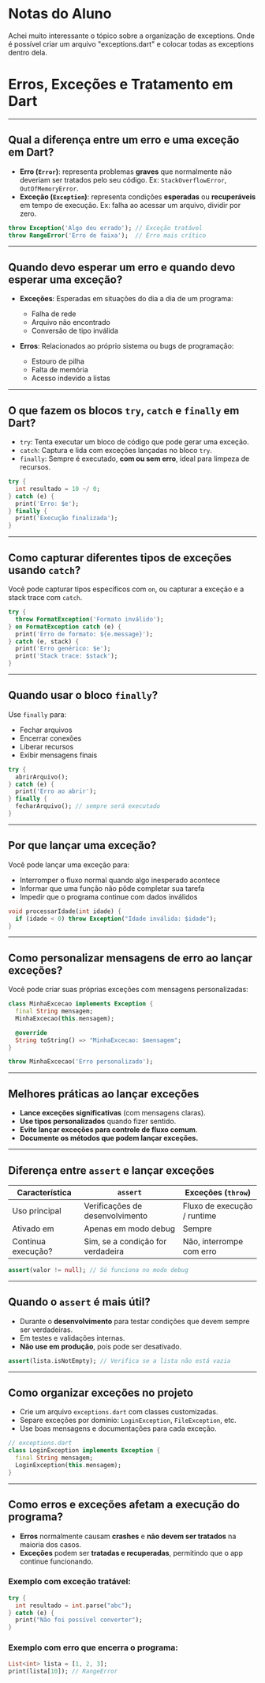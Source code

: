 # Notas do Aluno
Achei muito interessante o tópico sobre a organização de exceptions. 
Onde é possível criar um arquivo "exceptions.dart" e colocar todas as exceptions dentro dela.
# Erros, Exceções e Tratamento em Dart

---

## Qual a diferença entre um erro e uma exceção em Dart?

- **Erro (`Error`)**: representa problemas **graves** que normalmente não deveriam ser tratados pelo seu código. Ex: `StackOverflowError`, `OutOfMemoryError`.
- **Exceção (`Exception`)**: representa condições **esperadas** ou **recuperáveis** em tempo de execução. Ex: falha ao acessar um arquivo, dividir por zero.

```dart
throw Exception('Algo deu errado'); // Exceção tratável
throw RangeError('Erro de faixa');  // Erro mais crítico
```

---

## Quando devo esperar um erro e quando devo esperar uma exceção?

- **Exceções**: Esperadas em situações do dia a dia de um programa:
    - Falha de rede
    - Arquivo não encontrado
    - Conversão de tipo inválida

- **Erros**: Relacionados ao próprio sistema ou bugs de programação:
    - Estouro de pilha
    - Falta de memória
    - Acesso indevido a listas

---

## O que fazem os blocos `try`, `catch` e `finally` em Dart?

- `try`: Tenta executar um bloco de código que pode gerar uma exceção.
- `catch`: Captura e lida com exceções lançadas no bloco `try`.
- `finally`: Sempre é executado, **com ou sem erro**, ideal para limpeza de recursos.

```dart
try {
  int resultado = 10 ~/ 0;
} catch (e) {
  print('Erro: $e');
} finally {
  print('Execução finalizada');
}
```

---

## Como capturar diferentes tipos de exceções usando `catch`?

Você pode capturar tipos específicos com `on`, ou capturar a exceção e a stack trace com `catch`.

```dart
try {
  throw FormatException('Formato inválido');
} on FormatException catch (e) {
  print('Erro de formato: ${e.message}');
} catch (e, stack) {
  print('Erro genérico: $e');
  print('Stack trace: $stack');
}
```

---

## Quando usar o bloco `finally`?

Use `finally` para:
- Fechar arquivos
- Encerrar conexões
- Liberar recursos
- Exibir mensagens finais

```dart
try {
  abrirArquivo();
} catch (e) {
  print('Erro ao abrir');
} finally {
  fecharArquivo(); // sempre será executado
}
```

---

## Por que lançar uma exceção?

Você pode lançar uma exceção para:
- Interromper o fluxo normal quando algo inesperado acontece
- Informar que uma função não pôde completar sua tarefa
- Impedir que o programa continue com dados inválidos

```dart
void processarIdade(int idade) {
  if (idade < 0) throw Exception("Idade inválida: $idade");
}
```

---

## Como personalizar mensagens de erro ao lançar exceções?

Você pode criar suas próprias exceções com mensagens personalizadas:

```dart
class MinhaExcecao implements Exception {
  final String mensagem;
  MinhaExcecao(this.mensagem);

  @override
  String toString() => "MinhaExcecao: $mensagem";
}

throw MinhaExcecao('Erro personalizado');
```

---

## Melhores práticas ao lançar exceções

- **Lance exceções significativas** (com mensagens claras).
- **Use tipos personalizados** quando fizer sentido.
- **Evite lançar exceções para controle de fluxo comum**.
- **Documente os métodos que podem lançar exceções.**

---

## Diferença entre `assert` e lançar exceções

| Característica     | `assert`                     | Exceções (`throw`)              |
|--------------------|------------------------------|----------------------------------|
| Uso principal       | Verificações de desenvolvimento | Fluxo de execução / runtime       |
| Ativado em         | Apenas em modo debug         | Sempre                           |
| Continua execução? | Sim, se a condição for verdadeira | Não, interrompe com erro         |

```dart
assert(valor != null); // Só funciona no modo debug
```

---

## Quando o `assert` é mais útil?

- Durante o **desenvolvimento** para testar condições que devem sempre ser verdadeiras.
- Em testes e validações internas.
- **Não use em produção**, pois pode ser desativado.

```dart
assert(lista.isNotEmpty); // Verifica se a lista não está vazia
```

---

## Como organizar exceções no projeto

- Crie um arquivo `exceptions.dart` com classes customizadas.
- Separe exceções por domínio: `LoginException`, `FileException`, etc.
- Use boas mensagens e documentações para cada exceção.

```dart
// exceptions.dart
class LoginException implements Exception {
  final String mensagem;
  LoginException(this.mensagem);
}
```

---

## Como erros e exceções afetam a execução do programa?

- **Erros** normalmente causam **crashes** e **não devem ser tratados** na maioria dos casos.
- **Exceções** podem ser **tratadas e recuperadas**, permitindo que o app continue funcionando.

### Exemplo com exceção tratável:
```dart
try {
  int resultado = int.parse("abc");
} catch (e) {
  print("Não foi possível converter");
}
```

### Exemplo com erro que encerra o programa:
```dart
List<int> lista = [1, 2, 3];
print(lista[10]); // RangeError
```
  